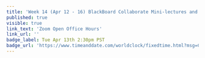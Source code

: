 ```yaml
---
title: 'Week 14 (Apr 12 - 16) BlackBoard Collaborate Mini-lectures and Activities'
published: true
visible: true
link_text: 'Zoom Open Office Hours'
link_url: ''
badge_label: Tue Apr 13th 2:30pm PST
badge_url: 'https://www.timeanddate.com/worldclock/fixedtime.html?msg=CMPT-363+Review+and+Discussion&iso=20210413T1430&p1=256&ah=1&am=50'
---
```

